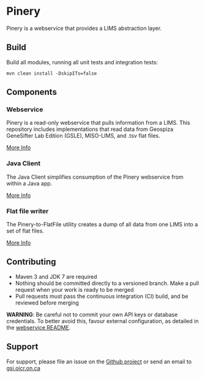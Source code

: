 # Pinery

Pinery is a webservice that provides a LIMS abstraction layer.

## Build

Build all modules, running all unit tests and integration tests:

    mvn clean install -DskipITs=false

## Components

### Webservice

Pinery is a read-only webservice that pulls information from a LIMS. This repository includes
implementations that read data from Geospiza GeneSifter Lab Edition (GSLE), MISO-LIMS, and .tsv
flat files.

[More Info](pinery-ws/README.md)

### Java Client

The Java Client simplifies consumption of the Pinery webservice from within a Java app.

[More Info](pinery-client/README.md)

### Flat file writer

The Pinery-to-FlatFile utility creates a dump of all data from one LIMS into a set of flat files.

[More Info](pinery-to-flatfile/README.md)

## Contributing

* Maven 3 and JDK 7 are required
* Nothing should be committed directly to a versioned branch. Make a pull request when your work
  is ready to be merged
* Pull requests must pass the continuous integration (CI) build, and be reviewed before merging

**WARNING**: Be careful not to commit your own API keys or database credentials. To better avoid
this, favour external configuration, as detailed in the [webservice README](pinery-ws/README.md). 

## Support

For support, please file an issue on the [Github project](https://github.com/oicr-gsi/pinery) or
send an email to [gsi.oicr.on.ca](mailto:gsi@oicr.on.ca)
